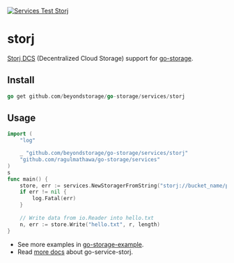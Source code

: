 [![Services Test Storj](https://github.com/beyondstorage/go-storage/actions/workflows/services-test-storj.yml/badge.svg)](https://github.com/beyondstorage/go-storage/actions/workflows/services-test-storj.yml)

# storj

[Storj DCS] (Decentralized Cloud Storage) support for [go-storage].

[Storj DCS]: https://www.storj.io
[go-storage]: https://github.com/beyondstorage/go-storage

## Install

```go
go get github.com/beyondstorage/go-storage/services/storj
```

## Usage

```go
import (
	"log"

	_ "github.com/beyondstorage/go-storage/services/storj"
	"github.com/ragulmathawa/go-storage/services"
)
s
func main() {
	store, err := services.NewStoragerFromString("storj://bucket_name/path/to/workdir")
	if err != nil {
		log.Fatal(err)
	}
	
	// Write data from io.Reader into hello.txt
	n, err := store.Write("hello.txt", r, length)
}
```

- See more examples in
  [go-storage-example](https://github.com/beyondstorage/go-storage-example).
- Read [more docs](https://beyondstorage.io/docs/go-storage/services/storj)
  about go-service-storj.
